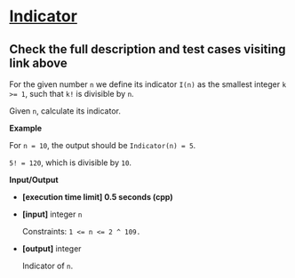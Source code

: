 # [Indicator](https://app.codesignal.com/challenge/3RquX86cNkpDGFRZA)

## Check the full description and test cases visiting link above

For the given number ```n``` we define its indicator ```I(n)``` as the smallest integer ```k >= 1```, such that ```k!``` is divisible by ```n```.

Given ```n```, calculate its indicator.

__Example__

For ```n = 10```, the output should be
```Indicator(n) = 5```.

```5! = 120```, which is divisible by ```10```.

__Input/Output__

* __[execution time limit] 0.5 seconds (cpp)__

* __[input]__ integer ```n```

    Constraints: ```1 <= n <= 2 ^ 109.```

 * __[output]__ integer
 
    Indicator of ```n```.

